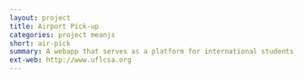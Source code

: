 ```yaml
---
layout: project
title: Airport Pick-up
categories: project meanjs
short: air-pick
summary: A webapp that serves as a platform for international students requesting pickup ride or temporary lodging from our volunteers at UF.
ext-web: http://www.uflcsa.org
---
```

